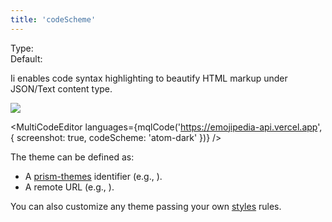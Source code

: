 ```yaml
---
title: 'codeScheme'
---
```


Type: <Type children='<string>'/><br/>
Default: <Type children="'atom-dark'"/>

Ii enables code syntax highlighting to beautify HTML markup under JSON/Text content type.

![](https://api.microlink.io/?url=https%3A%2F%2Femojipedia-api.vercel.app&meta=false&screenshot=&embed=screenshot.url&codeScheme=atom-dark)

<MultiCodeEditor languages={mqlCode('https://emojipedia-api.vercel.app', { screenshot: true, codeScheme: 'atom-dark' })} />

The theme can be defined as:

- A [prism-themes](https://github.com/PrismJS/prism-themes/tree/master/themes) identifier (e.g., <Type children="'dracula'"/>).
- A remote URL (e.g., <Type children="'https://unpkg.com/prism-theme-night-owl'"/>).

You can also customize any theme passing your own [styles](/docs/api/parameters/styles) rules.
